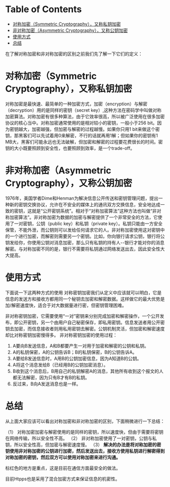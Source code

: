 # Table of Contents

* [对称加密（Symmetric Cryptography），又称私钥加密](#对称加密symmetric-cryptography又称私钥加密)
* [非对称加密（Asymmetric Cryptography），又称公钥加密](#非对称加密asymmetric-cryptography又称公钥加密)
* [使用方式](#使用方式)
* [总结](#总结)


在了解对称加密和非对称加密的区别之前我们先了解一下它们的定义：

# 对称加密（Symmetric Cryptography），又称私钥加密
对称加密是最快速、最简单的一种加密方式，加密（encryption）与解密（decryption）用的是同样的密钥（secret key）,这种方法在密码学中叫做对称加密算法。对称加密有很多种算法，由于它效率很高，所以被广泛使用在很多加密协议的核心当中。对称加密通常使用的是相对较小的密钥，一般小于256 bit。因为密钥越大，加密越强，但加密与解密的过程越慢。如果你只用1 bit来做这个密钥，那黑客们可以先试着用0来解密，不行的话就再用1解；但如果你的密钥有1 MB大，黑客们可能永远也无法破解，但加密和解密的过程要花费很长的时间。密钥的大小既要照顾到安全性，也要照顾到效率，是一个trade-off。

# 非对称加密（Asymmetric Cryptography），又称公钥加密
1976年，美国学者Dime和Henman为解决信息公开传送和密钥管理问题，提出一种新的密钥交换协议，允许在不安全的媒体上的通讯双方交换信息，安全地达成一致的密钥，这就是“公开密钥系统”。相对于“对称加密算法”这种方法也叫做“非对称加密算法”。非对称加密为数据的加密与解密提供了一个非常安全的方法，它使用了一对密钥，公钥（public key）和私钥（private key）。私钥只能由一方安全保管，不能外泄，而公钥则可以发给任何请求它的人。非对称加密使用这对密钥中的一个进行加密，而解密则需要另一个密钥。比如，你向银行请求公钥，银行将公钥发给你，你使用公钥对消息加密，那么只有私钥的持有人--银行才能对你的消息解密。与对称加密不同的是，银行不需要将私钥通过网络发送出去，因此安全性大大提高。

# 使用方式

下面说一下这两种方式的使用
对称密钥加密我们从定义中应该就可以明白，它是信息的发送方和接收方都用同一个秘钥去加密和解密数据。这样做它的最大优势是加/解密速度快，适合于对大数据量进行密，但密钥管理困难。

非对称密钥加密，它需要使用“一对”密钥来分别完成加密和解密操作，一个公开发布，即公开密钥，另一个由用户自己秘密保存，即私用密钥。信息发送者用公开密钥去加密，而信息接收者则用私用密钥去解密。公钥机制灵活，但加密和解密速度却比对称密钥加密慢得多。
非对称密钥加密的使用过程：
1. A要向B发送信息，A和B都要产生一对用于加密和解密的公钥和私钥。
2. A的私钥保密，A的公钥告诉B；B的私钥保密，B的公钥告诉A。
3. A要给B发送信息时，A用B的公钥加密信息，因为A知道B的公钥。
4. A将这个消息发给B（已经用B的公钥加密消息）。
5. B收到这个消息后，B用自己的私钥解密A的消息，其他所有收到这个报文的人都无法解密，因为只有B才有B的私钥。
6. 反过来，B向A发送消息也是一样。



# 总结



从上面大家应该可以看出对称加密和非对称加密的区别，下面稍微进行一下总结：

（1） 对称加密加密与解密使用的是同样的密钥，所以速度快，但由于需要将密钥在网络传输，所以安全性不高。
（2） 非对称加密使用了一对密钥，公钥与私钥，所以安全性高，但加密与解密速度慢。
（3） **解决的办法是将对称加密的密钥使用非对称加密的公钥进行加密，然后发送出去，接收方使用私钥进行解密得到对称加密的密钥，然后双方可以使用对称加密来进行沟通。**

标红色的地方是重点，这是目前在通信方面最安全的做法。


目前Htpps也是采用了混合加密方式来保证信息的机密性。
